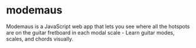 modemaus
========

Modemaus is a JavaScript web app that lets you see where all the hotspots are on the guitar fretboard in each modal scale - Learn guitar modes, scales, and chords visually.